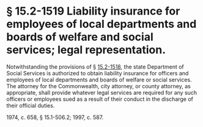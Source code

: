 # § 15.2-1519 Liability insurance for employees of local departments and boards of welfare and social services; legal representation.

<p>Notwithstanding the provisions of § <a href='http://law.lis.virginia.gov/vacode/15.2-1518/'>15.2-1518</a>, the state Department of Social Services is authorized to obtain liability insurance for officers and employees of local departments and boards of welfare or social services. The attorney for the Commonwealth, city attorney, or county attorney, as appropriate, shall provide whatever legal services are required for any such officers or employees sued as a result of their conduct in the discharge of their official duties.</p><p>1974, c. 658, § 15.1-506.2; 1997, c. 587.</p>